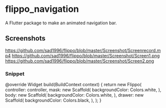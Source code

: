 # flippo_navigation

A Flutter package to make an animated navigation bar.

## Screenshots

https://github.com/sad1996/flippo/blob/master/Screenshot/Screenrecord.mp4
https://github.com/sad1996/flippo/blob/master/Screenshot/Screen1.png
https://github.com/sad1996/flippo/blob/master/Screenshot/Screen2.png

### Snippet

@override
  Widget build(BuildContext context) {
   return new Flippo(
      controller: controller,
      mask: new Scaffold(
        backgroundColor: Colors.white,
      ),
      body: new Scaffold(
        backgroundColor: Colors.white,
      ),
      drawer: new Scaffold(
        backgroundColor: Colors.black,
      ),
    );
  }